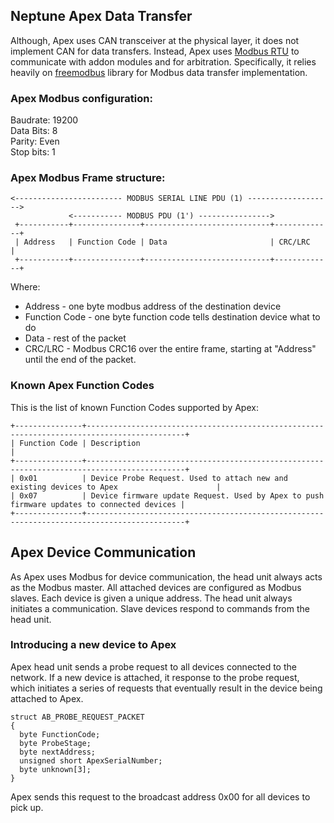 ## Neptune Apex Data Transfer

Although, Apex uses CAN transceiver at the physical layer, it does not implement CAN for data transfers. Instead, Apex uses [Modbus
RTU](https://en.wikipedia.org/wiki/Modbus) to communicate with addon modules and for arbitration. Specifically, it relies heavily
on [freemodbus](https://www.freemodbus.org) library for Modbus data transfer implementation.

### Apex Modbus configuration:
Baudrate: 19200  
Data Bits: 8  
Parity: Even  
Stop bits: 1  

### Apex Modbus Frame structure:
```
<------------------------ MODBUS SERIAL LINE PDU (1) ------------------->
             <----------- MODBUS PDU (1') ---------------->
 +-----------+---------------+----------------------------+-------------+
 | Address   | Function Code | Data                       | CRC/LRC     |
 +-----------+---------------+----------------------------+-------------+
 ```
 
 Where:
- Address - one byte modbus address of the destination device 
- Function Code - one byte function code tells destination device what to do
- Data - rest of the packet
- CRC/LRC - Modbus CRC16 over the entire frame, starting at "Address" until the end of the packet.

### Known Apex Function Codes

This is the list of known Function Codes supported by Apex:
```
+---------------+--------------------------------------------------------------------------------------------+
| Function Code | Description                                                                                |
+---------------+--------------------------------------------------------------------------------------------+
| 0x01          | Device Probe Request. Used to attach new and existing devices to Apex                      |
| 0x07          | Device firmware update Request. Used by Apex to push firmware updates to connected devices |
+---------------+--------------------------------------------------------------------------------------------+
```

## Apex Device Communication

As Apex uses Modbus for device communication, the head unit always acts as the Modbus master. All attached devices are configured as Modbus slaves. Each device is given a unique address. The head unit always initiates a communication. Slave devices respond to commands from the head unit.

### Introducing a new device to Apex

Apex head unit sends a probe request to all devices connected to the network. If a new device is attached, it response to the probe request, which initiates a series of requests that eventually result in the device being attached to Apex.

```
struct AB_PROBE_REQUEST_PACKET
{
  byte FunctionCode;
  byte ProbeStage;
  byte nextAddress;
  unsigned short ApexSerialNumber;
  byte unknown[3];
}
```

Apex sends this request to the broadcast address 0x00 for all devices to pick up. 
